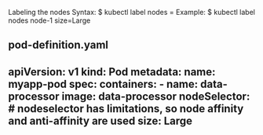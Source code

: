 Labeling the nodes
Syntax:
    $ kubectl label nodes <node-name> <label-key>=<label-value>
Example:
    $ kubectl label nodes node-1 size=Large


pod-definition.yaml
-------------------------
apiVersion: v1
kind: Pod
metadata:
  name: myapp-pod
spec:
  containers:
    - name: data-processor
      image: data-processor
  nodeSelector:                 # nodeselector has limitations, so node affinity and anti-affinity are used
    size: Large
----------------------------
